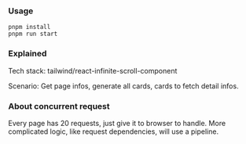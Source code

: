 ### Usage

```
pnpm install
pnpm run start
```

### Explained

Tech stack: tailwind/react-infinite-scroll-component

Scenario: Get page infos, generate all cards, cards to fetch detail infos.

### About concurrent request

Every page has 20 requests, just give it to browser to handle.
More complicated logic, like request dependencies, will use a pipeline.